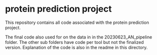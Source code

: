 # protein prediction project
This repository contains all code associated with the protein prediction project. 

The final code also used for on the data in in the 20230623_AN_pipeline folder. The other sub folders have code per tool but not the finalized version. Explanation of the code is also in the readme in this directory.